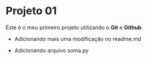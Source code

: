 # Projeto 01

Este é o meu primeiro projeto utilizando o **Git** e **Github**.

- Adicionando mais uma modificação no readme.md

- Adicionando arquivo soma.py